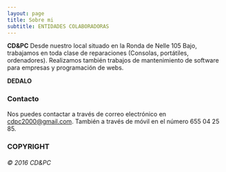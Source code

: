 ```yaml
---
layout: page
title: Sobre mi
subtitle: ENTIDADES COLABORADORAS
---
```


**CD&PC**
Desde nuestro local situado en la Ronda de Nelle 105 Bajo, trabajamos en toda clase de reparaciones (Consolas, portátiles, ordenadores).
Realizamos también trabajos de mantenimiento de software para empresas y programación de webs.

**DEDALO**


### Contacto

Nos puedes contactar a través de correo electrónico en cdpc2000@gmail.com.
También a través de móvil en el número 655 04 25 85.

### COPYRIGHT
###### &copy; 2016 CD&PC
